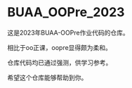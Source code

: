# BUAA_OOPre_2023

这是2023年BUAA-OOPre作业代码的仓库。

相比于oo正课，oopre显得颇为柔和。

仓库代码均已通过强测，供学习参考。

希望这个仓库能够帮助到你。